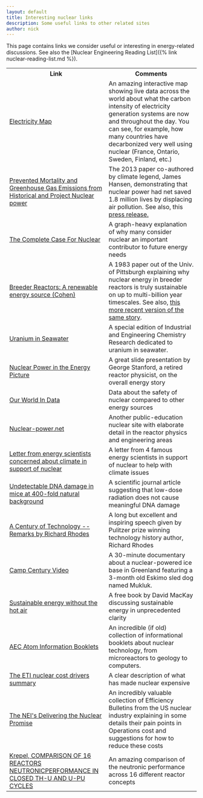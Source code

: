 ```yaml
---
layout: default
title: Interesting nuclear links
description: Some useful links to other related sites
author: nick
---
```


<div class="row">
<div class="col-md-8" markdown="1">

This page contains links we consider useful or interesting in energy-related discussions.
See also the [Nuclear Engineering Reading List]({% link nuclear-reading-list.md %}).

<table class="table table-striped">
<tr><th>Link</th><th >Comments</th></tr>
<tr>
  <td><a href="https://app.electricitymaps.com/map/72h/hourly">Electricity Map</a></td>
  <td>An amazing interactive map showing live data across the world about what the carbon
intensity of electricity generation systems are now and throughout the day. You can see,
for example, how many countries have decarbonized very well using nuclear (France,
Ontario, Sweden, Finland, etc.)</td>
</tr>

<tr>
  <td><a href="https://pubs.acs.org/doi/abs/10.1021/es3051197?source=cen">Prevented
Mortality and Greenhouse Gas Emissions from Historical and Project Nuclear power</a></td>
  <td>The 2013 paper co-authored by climate legend, James Hansen, demonstrating that
nuclear power had net saved 1.8 million lives by displacing air pollution. See also, this
<a href="https://blogs.scientificamerican.com/the-curious-wavefunction/nuclear-power-may-have-saved-1-8-million-lives-otherwise-lost-to-fossil-fuels-may-save-up-to-7-million-more/">press release.</a> </td>
</tr>

<tr>
  <td><a href="https://environmentalprogress.org/the-complete-case-for-nuclear">The
Complete Case For Nuclear</a></td>
  <td>A graph-heavy explanation of why many consider nuclear an important contributor to
future energy needs</td>
</tr>
<tr>
  <td><a href="http://large.stanford.edu/publications/coal/references/docs/pad11983cohen.pdf">Breeder Reactors: A renewable energy source (Cohen)</a></td>
  <td>A 1983 paper out of the Univ. of Pittsburgh explaining why nuclear energy in breeder
reactors is truly sustainable on up to multi-billion year timescales. See also, <a
href="https://www.mdpi.com/2071-1050/4/11/3088/htm">this more recent version of the same
story</a>.</td>
</tr>
<tr>
<td><a href="https://pubs.acs.org/toc/iecred/55/15">Uranium in Seawater</a></td>
<td>A special edition of Industrial and Engineering Chemistry Research dedicated to
uranium in seawater.</td>
</tr>

<tr>
<td><a href="https://ewh.ieee.org/r4/chicago/foxvalley/NucPwr2010.pdf">Nuclear Power in
the Energy Picture</a></td><td>A great slide presentation by George Stanford, a retired
reactor physicist, on the overall energy story</td>
</tr>

<tr>
<td><a href="https://ourworldindata.org/safest-sources-of-energy">Our World In
Data</a></td>
<td>Data about the safety of nuclear compared to other energy sources</td>
</tr>

<tr>
<td><a href="https://www.nuclear-power.com/">Nuclear-power.net</a></td>
<td>Another public-education nuclear site with elaborate detail in the reactor physics and
engineering areas</td>
</tr>

<tr>
<td><a href="https://archive.nytimes.com/dotearth.blogs.nytimes.com/2013/11/03/to-those-influencing-environmental-policy-but-opposed-to-nuclear-power/">Letter from energy scientists concerned about climate in support of nuclear</a></td>
<td>A letter from 4 famous energy scientists in support of nuclear to help with climate
issues</td>
</tr>

<tr>
<td><a href="https://ehp.niehs.nih.gov/doi/10.1289/ehp.1104294">Undetectable DNA damage in
mice at 400-fold natural background</a></td>
<td>A scientific journal article suggesting that low-dose radiation does not cause
meaningful DNA damage</td>
</tr>

<tr>
<td><a href="https://www.ans.org/news/article-1498/a-century-of-technology-remarks-by-richard-rhodes/
">A Century of Technology -- Remarks by Richard Rhodes</a></td>
<td>A long but excellent and inspiring speech given by Pulitzer prize winning technology history
author, Richard Rhodes</td>
</tr>

<tr>
<td><a href="https://www.youtube.com/watch?v=-DPQ15EgyTY">Camp Century Video</a></td>
<td>A 30-minute documentary about a nuclear-powered ice base in Greenland featuring a
3-month old Eskimo sled dog named Mukluk. </td>
</tr>
<tr>
<td><a href="https://withouthotair.com/">Sustainable energy without the hot air</a></td>
<td>A free book by David MacKay discussing sustainable energy in unprecedented clarity</td>
</tr>
<tr>
<td><a href="https://www.osti.gov/opennet/aec_atom">AEC Atom Information Booklets</a></td>
<td>An incredible (if old) collection of informational booklets about nuclear technology,
from microreactors to geology to computers.</td>
</tr>

<tr>
<td><a href="https://www.lucidcatalyst.com/the-eti-nuclear-cost-drivers">The ETI nuclear cost drivers summary</a></td>
<td>A clear description of what has made nuclear expensive</td>
</tr>

<tr>
<td><a href="https://www.nei.org/resources/delivering-the-nuclear-promise">The NEI's
Delivering the Nuclear Promise</a></td>
<td>An incredibly valuable collection of Efficiency Bulletins from the US nuclear industry
explaining in some details their pain points in Operations cost and suggestions for how to
reduce these costs</td>
</tr>

<tr>
<td><a href="https://www.gen-4.org/gif/upload/docs/application/pdf/2020-06/geniv_dr_jiri_krepelfinal_24june2020_2020-06-24_08-48-31_646.pdf">Krepel, COMPARISON OF 16 REACTORS NEUTRONICPERFORMANCE IN CLOSED TH-U AND U-PU CYCLES</a></td>
<td>An amazing comparison of the neutronic performance across 16 different reactor
concepts</td>
</tr>
</table>

</div>
</div>
